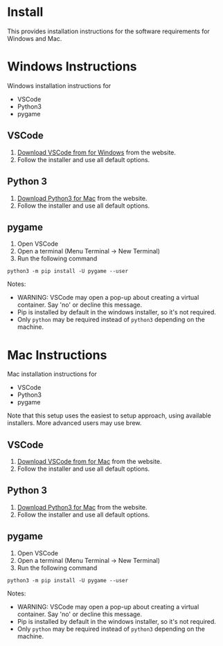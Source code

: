 # Install

This provides installation instructions for the software requirements for Windows and Mac.

# Windows Instructions

Windows installation instructions for
* VSCode
* Python3
* pygame

## VSCode

1. [Download VSCode from for Windows][1] from the website.
1. Follow the installer and use all default options.

## Python 3

1. [Download Python3 for Mac][2] from the website. 
1. Follow the installer and use all default options.

## pygame

1. Open VSCode
1. Open a terminal (Menu Terminal -> New Terminal)
1. Run the following command
```
python3 -m pip install -U pygame --user
```

Notes:
* WARNING: VSCode may open a pop-up about creating a virtual container. Say 'no' or decline this message.
* Pip is installed by default in the windows installer, so it's not required.
* Only `python` may be required instead of `python3` depending on the machine.

# Mac Instructions

Mac installation instructions for
* VSCode
* Python3
* pygame

Note that this setup uses the easiest to setup approach, using available installers.
More advanced users may use brew.

## VSCode

1. [Download VSCode from for Mac][1] from the website.
1. Follow the installer and use all default options.

## Python 3

1. [Download Python3 for Mac][2] from the website. 
1. Follow the installer and use all default options.

## pygame

1. Open VSCode
1. Open a terminal (Menu Terminal -> New Terminal)
1. Run the following command
```
python3 -m pip install -U pygame --user
```

Notes:
* WARNING: VSCode may open a pop-up about creating a virtual container. Say 'no' or decline this message.
* Pip is installed by default in the windows installer, so it's not required.
* Only `python` may be required instead of `python3` depending on the machine.

[1]: https://code.visualstudio.com/download
[2]: https://www.python.org/downloads/